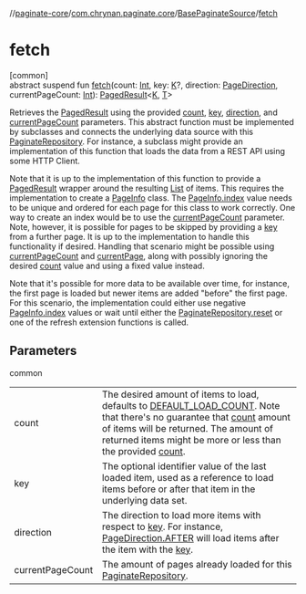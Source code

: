 //[paginate-core](../../../index.md)/[com.chrynan.paginate.core](../index.md)/[BasePaginateSource](index.md)/[fetch](fetch.md)

# fetch

[common]\
abstract suspend fun [fetch](fetch.md)(count: [Int](https://kotlinlang.org/api/latest/jvm/stdlib/kotlin/-int/index.html), key: [K](index.md)?, direction: [PageDirection](../-page-direction/index.md), currentPageCount: [Int](https://kotlinlang.org/api/latest/jvm/stdlib/kotlin/-int/index.html)): [PagedResult](../-paged-result/index.md)&lt;[K](index.md), [T](index.md)&gt;

Retrieves the [PagedResult](../-paged-result/index.md) using the provided [count](fetch.md), [key](fetch.md), [direction](fetch.md), and [currentPageCount](fetch.md) parameters. This abstract function must be implemented by subclasses and connects the underlying data source with this [PaginateRepository](../-paginate-repository/index.md). For instance, a subclass might provide an implementation of this function that loads the data from a REST API using some HTTP Client.

Note that it is up to the implementation of this function to provide a [PagedResult](../-paged-result/index.md) wrapper around the resulting [List](https://kotlinlang.org/api/latest/jvm/stdlib/kotlin.collections/-list/index.html) of items. This requires the implementation to create a [PageInfo](../-page-info/index.md) class. The [PageInfo.index](../-page-info/--index--.md) value needs to be unique and ordered for each page for this class to work correctly. One way to create an index would be to use the [currentPageCount](fetch.md) parameter. Note, however, it is possible for pages to be skipped by providing a [key](fetch.md) from a further page. It is up to the implementation to handle this functionality if desired. Handling that scenario might be possible using [currentPageCount](fetch.md) and [currentPage](current-page.md), along with possibly ignoring the desired [count](fetch.md) value and using a fixed value instead.

Note that it's possible for more data to be available over time, for instance, the first page is loaded but newer items are added "before" the first page. For this scenario, the implementation could either use negative [PageInfo.index](../-page-info/--index--.md) values or wait until either the [PaginateRepository.reset](../-paginate-repository/reset.md) or one of the refresh extension functions is called.

## Parameters

common

| | |
|---|---|
| count | The desired amount of items to load, defaults to [DEFAULT_LOAD_COUNT](../-paginate-repository/-companion/-d-e-f-a-u-l-t_-l-o-a-d_-c-o-u-n-t.md). Note that there's no guarantee that [count](fetch.md) amount of items will be returned. The amount of returned items might be more or less than the provided [count](fetch.md). |
| key | The optional identifier value of the last loaded item, used as a reference to load items before or after that item in the underlying data set. |
| direction | The direction to load more items with respect to [key](fetch.md). For instance, [PageDirection.AFTER](../-page-direction/-a-f-t-e-r/index.md) will load items after the item with the [key](fetch.md). |
| currentPageCount | The amount of pages already loaded for this [PaginateRepository](../-paginate-repository/index.md). |
